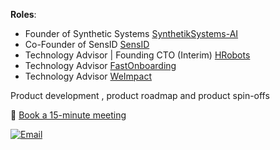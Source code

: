 
**Roles**:

- Founder of Synthetic Systems [SynthetikSystems-AI](https://synthetiksystems.ai)
- Co-Founder of SensID [SensID](https://sensid.pl)
- Technology Advisor | Founding CTO (Interim)  [HRobots](https://hrobots.eu/)
- Technology Advisor [FastOnboarding](https://www.fastonboarding.eu/)
- Technology Advisor [WeImpact](https://www.weimpact.ai/)



Product development , product roadmap and  product spin-offs


📆 [Book a 15-minute meeting](https://calendar.app.google/GYNwok2ryAaWjz2M7)  

[![Email](https://img.shields.io/badge/Email-mr@marcinros.net-white?logo=gmail&style=flat)](mailto:mr@marcinros.net)
